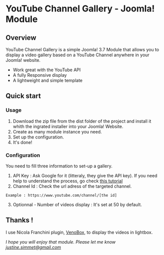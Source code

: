# YouTube Channel Gallery - Joomla! Module  #

## Overview
YouTube Channel Gallery is a simple Joomla! 3.7 Module that allows you to display a video gallery based on a YouTube Channel anywhere in your Joomla! website.

* Work great with the YouTube API
* A fully Responsive display
* A lightweight and simple template


## Quick start

### Usage
   1. Download the zip file from the dist folder of the project and install it whith the ingrated installer into your Joomla! Website.  
   2. Create as many module instance you need.  
   3. Set up the configuration.  
   4. It's done!

### Configuration
You need to fill three information to set-up a gallery.  
   1. API Key : Ask Google for it (litteraly, they give the API key). If you need help to understand the process, go check [this tutorial](https://developers.google.com/youtube/v3/getting-started)  
   2. Channel Id : Check the url adress of the targeted channel.  
   ```
   Example : https://www.youtube.com/channel/[the id]  
   ```  
   3. Optionnal - Number of videos display : It's set at 50 by default.  

## Thanks !
I use Nicola Franchini plugin, [VenoBox](https://github.com/nicolafranchini/VenoBox), to display the videos in lightbox.

*I hope you will enjoy that module. Please let me know [justine.simmet@gmail.com](justine.simmet@gmail.com)*